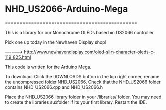 # NHD_US2066-Arduino-Mega

==============================================
 
This is a library for our Monochrome OLEDs based on US2066 controller.
 
 Pick one up today in the Newhaven Display shop!
 
 ------> http://www.newhavendisplay.com/oled-slim-character-oleds-c-119_825.html
 
This code is written for the Arduino Mega.
 
To download. Click the DOWNLOADS button in the top right corner, rename the uncompressed folder NHD_US2066. Check that the NHD_US2066 folder contains NHD_US2066.cpp and NHD_US2066.h

Place the NHD_US2066 library folder in your /libraries/ folder. You may need to create the libraries subfolder if its your first library. Restart the IDE.

 
